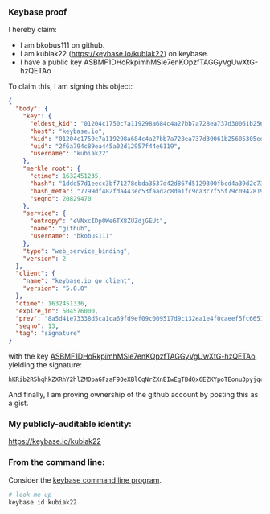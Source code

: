 ### Keybase proof

I hereby claim:

  * I am bkobus111 on github.
  * I am kubiak22 (https://keybase.io/kubiak22) on keybase.
  * I have a public key ASBMF1DHoRkpimhMSie7enKOpzfTAGGyVgUwXtG-hzQETAo

To claim this, I am signing this object:

```json
{
  "body": {
    "key": {
      "eldest_kid": "01204c1750c7a119298a684c4a27bb7a728ea737d30061b25605305ed1be8734044c0a",
      "host": "keybase.io",
      "kid": "01204c1750c7a119298a684c4a27bb7a728ea737d30061b25605305ed1be8734044c0a",
      "uid": "2f6a794c89ea445a02d12957f44e6119",
      "username": "kubiak22"
    },
    "merkle_root": {
      "ctime": 1632451235,
      "hash": "1ddd57d1eecc3bf71278ebda3537d42d867d5129300fbcd4a39d2c734f9815ea3b37698da429f7f8250e3a78605d6d303f7c796f7fb636ce5ed4f4b3ae99fdf1",
      "hash_meta": "7799df482fda443ec53faad2c8da1fc9ca3c7f55f79c0942819298b176d12979",
      "seqno": 20829470
    },
    "service": {
      "entropy": "eVNxcIDp0We6TX8ZUZdjGEUt",
      "name": "github",
      "username": "bkobus111"
    },
    "type": "web_service_binding",
    "version": 2
  },
  "client": {
    "name": "keybase.io go client",
    "version": "5.8.0"
  },
  "ctime": 1632451336,
  "expire_in": 504576000,
  "prev": "8a5d41e73338d5ca1ca69fd9ef09c009517d9c132ea1e4f0caeef5fc66510df7",
  "seqno": 13,
  "tag": "signature"
}
```

with the key [ASBMF1DHoRkpimhMSie7enKOpzfTAGGyVgUwXtG-hzQETAo](https://keybase.io/kubiak22), yielding the signature:

```
hKRib2R5hqhkZXRhY2hlZMOpaGFzaF90eXBlCqNrZXnEIwEgTBdQx6EZKYpoTEonu3pyjqc30wBhslYFMF7Rvoc0BEwKp3BheWxvYWTESpcCDcQgil1B5zM41cocpp/Z7wnACVF9nBMuoeTwyu71/GZRDffEIHwMsZFg4zWWdfZVPD7fimdf9swv0F5GiGCEOuh21fbSAgHCo3NpZ8RA9kt6+CdYNdX3oN23hhjLYOpa+ETERFgAYdxgQjTWM8IwaxrKq0BpVTq7O5dyGuzNWFLIiyITOVIGfOpJ25KGB6hzaWdfdHlwZSCkaGFzaIKkdHlwZQildmFsdWXEIE9KuAJaq0i6j4J+bcwYEBK447H0Tg2Ppr2v9ul1MhDto3RhZ80CAqd2ZXJzaW9uAQ==

```

And finally, I am proving ownership of the github account by posting this as a gist.

### My publicly-auditable identity:

https://keybase.io/kubiak22

### From the command line:

Consider the [keybase command line program](https://keybase.io/download).

```bash
# look me up
keybase id kubiak22
```
